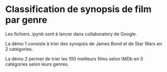 # Classification de synopsis de film par genre

Les fichiers .ipynb sont à lancer dans collaboratory de Google.

La démo 1 consiste à trier des synopsis de James Bond et de Star Wars en 2 catégories.

La démo 2 permet de trier les 100 meilleurs films selon IMDb en 5 catégories selon leurs genres.
